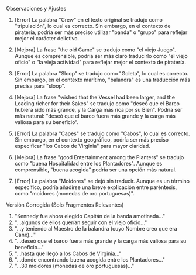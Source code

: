 Observaciones y Ajustes

1. [Error] La palabra "Crew" en el texto original se tradujo como "tripulación", lo cual es correcto. Sin embargo, en el contexto de piratería, podría ser más preciso utilizar "banda" o "grupo" para reflejar mejor el carácter delictivo.

2. [Mejora] La frase "the old Game" se tradujo como "el viejo Juego". Aunque es comprensible, podría ser más claro traducirlo como "el viejo oficio" o "la vieja actividad" para reflejar mejor el contexto de piratería.

3. [Error] La palabra "Sloop" se tradujo como "Goleta", lo cual es correcto. Sin embargo, en el contexto marítimo, "balandra" es una traducción más precisa para "sloop".

4. [Mejora] La frase "wished that the Vessel had been larger, and the Loading richer for their Sakes" se tradujo como "deseó que el Barco hubiera sido más grande, y la Carga más rica por su Bien". Podría ser más natural: "deseó que el barco fuera más grande y la carga más valiosa para su beneficio".

5. [Error] La palabra "Capes" se tradujo como "Cabos", lo cual es correcto. Sin embargo, en el contexto geográfico, podría ser más preciso especificar "los Cabos de Virginia" para mayor claridad.

6. [Mejora] La frase "good Entertainment among the Planters" se tradujo como "buena Hospitalidad entre los Plantadores". Aunque es comprensible, "buena acogida" podría ser una opción más natural.

7. [Error] La palabra "Moidores" se dejó sin traducir. Aunque es un término específico, podría añadirse una breve explicación entre paréntesis, como "moidores (monedas de oro portuguesas)".

Versión Corregida (Solo Fragmentos Relevantes)

1. "Kennedy fue ahora elegido Capitán de la banda amotinada..."
2. "...algunos de ellos querían seguir con el viejo oficio..."
3. "...y teniendo al Maestro de la balandra (cuyo Nombre creo que era Cane)..."
4. "...deseó que el barco fuera más grande y la carga más valiosa para su beneficio..."
5. "...hasta que llegó a los Cabos de Virginia..."
6. "...donde encontrando buena acogida entre los Plantadores..."
7. "...30 moidores (monedas de oro portuguesas)..."